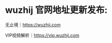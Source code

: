 # wuzhij 官网地址更新发布:
  无止境｜<a href="https://wuzhij.com">https://wuzhij.com</a>

  VIP视频解析｜<a href="https://vip.wuzhij.com">https://vip.wuzhij.com</a>

